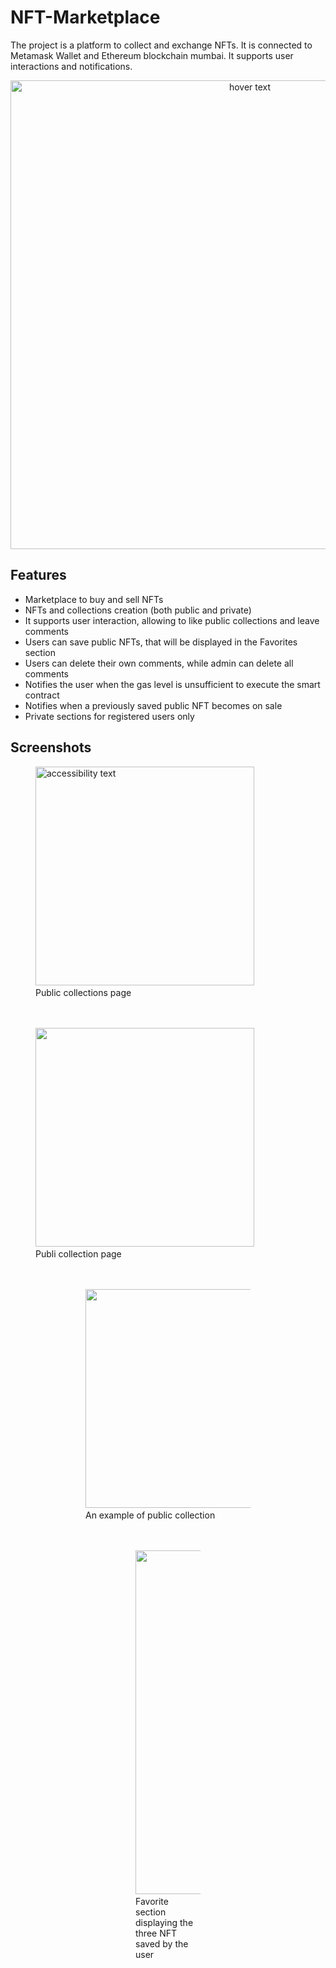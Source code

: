 # NFT-Marketplace


The project is a platform to collect and exchange NFTs. 
It is connected to Metamask Wallet and Ethereum blockchain mumbai.
It supports user interactions and notifications.

<p align="center">
  <img src="https://github.com/Elena0111/NFTMarketplace/assets/100586722/aeb43c8f-a268-4426-8b15-a9f68dccef0a" width="750" title="hover text">
</p>

## Features
* Marketplace to buy and sell NFTs
* NFTs and collections creation (both public and private)
* It supports user interaction, allowing to like public collections and leave comments
* Users can save public NFTs, that will be displayed in the Favorites section
* Users can delete their own comments, while admin can delete all comments
* Notifies the user when the gas level is unsufficient to execute the smart contract
* Notifies when a previously saved public NFT becomes on sale
* Private sections for registered users only

## Screenshots
<p align="center">
  <figure>
    <img src="https://github.com/Elena0111/NFTMarketplace/assets/100586722/ef1ce764-1e08-4fdc-a578-c0defc8f9630" width="350" alt="accessibility text">
    <span><br> Public collections page</br></span>
  </figure>
</p>  
<p align="center">  
  <figure>
    <br></br>
    <img src="https://github.com/Elena0111/NFTMarketplace/assets/100586722/1a02ded3-9a50-4988-ac37-6658dece813b" width="350" >
    <span><br>Publi collection page</br></span>
  <figure>
</p>    
    
<p align="center">  
  <figure>
    <br></br>
    <img src="https://github.com/Elena0111/NFTMarketplace/assets/100586722/8c4bd970-8e57-44b7-9f8a-0b32d7ae38b2" width="350" >
    <span><br>An example of public collection</br></span>
  <figure>
</p>  

<p align="center">  
  <figure>
    <br></br>
    <img src="https://github.com/Elena0111/NFTMarketplace/assets/100586722/b2ebce0a-f224-4fa1-a526-e56720178748" width="550" >
    <span><br>Favorite section displaying the three NFT saved by the user</br></span>
  <figure>
</p>  

  
